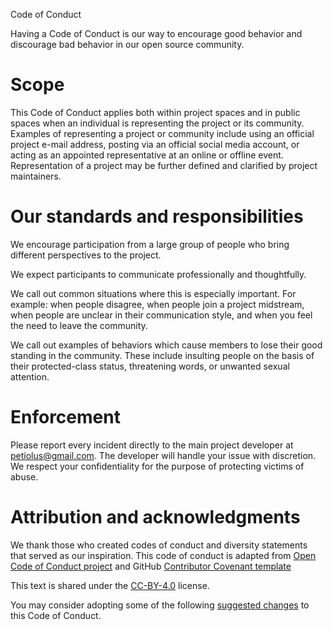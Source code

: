 Code of Conduct

Having a Code of Conduct is our way to encourage good behavior and discourage bad behavior in our open source community.

# Scope

This Code of Conduct applies both within project spaces and in public spaces when an individual is representing the project or its community. Examples of representing a project or community include using an official project e-mail address, posting via an official social media account, or acting as an appointed representative at an online or offline event. Representation of a project may be further defined and clarified by project maintainers.

# Our standards and responsibilities

We encourage participation from a large group of people who bring different perspectives to the project.

We expect participants to communicate professionally and thoughtfully.

We call out common situations where this is especially important. For example: when people disagree, when people join a project midstream, when people are unclear in their communication style, and when you feel the need to leave the community. 

We call out examples of behaviors which cause members to lose their good standing in the community. These include insulting people on the basis of their protected-class status, threatening words, or unwanted sexual attention. 


# Enforcement

Please report every incident directly to the main project developer at petiolus@gmail.com. The developer will handle your issue with discretion. We respect your confidentiality for the purpose of protecting victims of abuse.

# Attribution and acknowledgments

We thank those who created codes of conduct and diversity statements that served as our inspiration. This code of conduct is adapted from [Open Code of Conduct project](https://github.com/todogroup/opencodeofconduct/) and GitHub [Contributor Covenant template](https://github.com/marekborowiec/spruceup/community/code-of-conduct/new?template=contributor-covenant)

This text is shared under the [CC-BY-4.0](https://creativecommons.org/licenses/by/4.0/) license. 

You may consider adopting some of the following [suggested changes](./code_improvement.md) to this Code of Conduct.